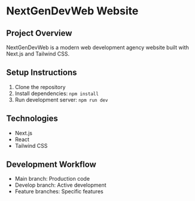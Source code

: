 # NextGenDevWeb Website

## Project Overview
NextGenDevWeb is a modern web development agency website built with Next.js and Tailwind CSS.

## Setup Instructions
1. Clone the repository
2. Install dependencies: `npm install`
3. Run development server: `npm run dev`

## Technologies
- Next.js
- React
- Tailwind CSS

## Development Workflow
- Main branch: Production code
- Develop branch: Active development
- Feature branches: Specific features